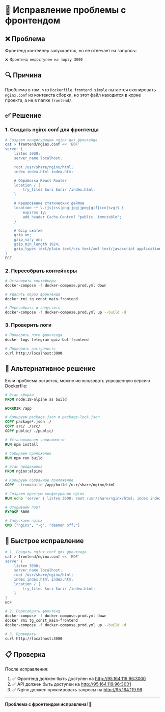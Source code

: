 # 🔧 Исправление проблемы с фронтендом

## ❌ Проблема
Фронтенд контейнер запускается, но не отвечает на запросы:
```
❌ Фронтенд недоступен на порту 3000
```

## 🔍 Причина
Проблема в том, что `Dockerfile.frontend.simple` пытается скопировать `nginx.conf` из контекста сборки, но этот файл находится в корне проекта, а не в папке `frontend/`.

## ✅ Решение

### 1. Создать nginx.conf для фронтенда

```bash
# Создаем конфигурацию nginx для фронтенда
cat > frontend/nginx.conf << 'EOF'
server {
    listen 3000;
    server_name localhost;

    root /usr/share/nginx/html;
    index index.html index.htm;

    # Обработка React Router
    location / {
        try_files $uri $uri/ /index.html;
    }

    # Кэширование статических файлов
    location ~* \.(js|css|png|jpg|jpeg|gif|ico|svg)$ {
        expires 1y;
        add_header Cache-Control "public, immutable";
    }

    # Gzip сжатие
    gzip on;
    gzip_vary on;
    gzip_min_length 1024;
    gzip_types text/plain text/css text/xml text/javascript application/javascript application/xml+rss application/json;
}
EOF
```

### 2. Пересобрать контейнеры

```bash
# Остановить контейнеры
docker-compose -f docker-compose.prod.yml down

# Удалить образ фронтенда
docker rmi tg_const_main-frontend

# Пересобрать и запустить
docker-compose -f docker-compose.prod.yml up --build -d
```

### 3. Проверить логи

```bash
# Проверить логи фронтенда
docker logs telegram-quiz-bot-frontend

# Проверить доступность
curl http://localhost:3000
```

## 🔧 Альтернативное решение

Если проблема остается, можно использовать упрощенную версию Dockerfile:

```dockerfile
# Этап сборки
FROM node:18-alpine as build

WORKDIR /app

# Копируем package.json и package-lock.json
COPY package*.json ./
COPY src/ ./src/
COPY public/ ./public/

# Устанавливаем зависимости
RUN npm install

# Собираем приложение
RUN npm run build

# Этап продакшена
FROM nginx:alpine

# Копируем собранное приложение
COPY --from=build /app/build /usr/share/nginx/html

# Создаем простую конфигурацию nginx
RUN echo 'server { listen 3000; root /usr/share/nginx/html; index index.html; location / { try_files $uri $uri/ /index.html; } }' > /etc/nginx/conf.d/default.conf

# Открываем порт
EXPOSE 3000

# Запускаем nginx
CMD ["nginx", "-g", "daemon off;"]
```

## 🚀 Быстрое исправление

```bash
# 1. Создать nginx.conf для фронтенда
cat > frontend/nginx.conf << 'EOF'
server {
    listen 3000;
    server_name localhost;
    root /usr/share/nginx/html;
    index index.html index.htm;
    location / {
        try_files $uri $uri/ /index.html;
    }
}
EOF

# 2. Пересобрать фронтенд
docker-compose -f docker-compose.prod.yml down
docker rmi tg_const_main-frontend
docker-compose -f docker-compose.prod.yml up --build -d

# 3. Проверить
curl http://localhost:3000
```

## 📋 Проверка

После исправления:

1. ✅ Фронтенд должен быть доступен на http://95.164.119.96:3000
2. ✅ API должен быть доступен на http://95.164.119.96:3001
3. ✅ Nginx должен проксировать запросы на http://95.164.119.96

---

**Проблема с фронтендом исправлена! 🚀** 